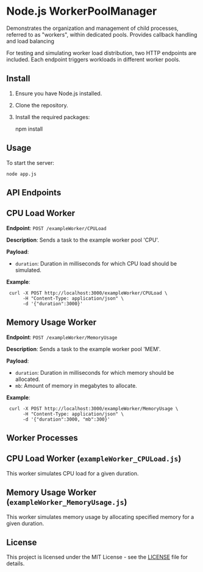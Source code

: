 # Node.js WorkerPoolManager

Demonstrates the organization and management of child processes, referred to as "workers", within dedicated pools. 
Provides callback handling and load balancing

For testing and simulating worker load distribution, two HTTP endpoints are included. 
Each endpoint triggers workloads in different worker pools.


Install
-------

1. Ensure you have Node.js installed.
2. Clone the repository.
3. Install the required packages:

	npm install

Usage
-----

To start the server:

	node app.js


API Endpoints
------------------

CPU Load Worker
----

**Endpoint**: `POST /exampleWorker/CPULoad`

**Description**: Sends a task to the example worker pool 'CPU'.

**Payload**: 
- `duration`: Duration in milliseconds for which CPU load should be simulated.

**Example**:

     curl -X POST http://localhost:3000/exampleWorker/CPULoad \
          -H "Content-Type: application/json" \
          -d '{"duration":3000}'

Memory Usage Worker
----

**Endpoint**: `POST /exampleWorker/MemoryUsage`

**Description**: Sends a task to the example worker pool 'MEM'.

**Payload**: 
- `duration`: Duration in milliseconds for which memory should be allocated.
- `mb`: Amount of memory in megabytes to allocate.

**Example**:

     curl -X POST http://localhost:3000/exampleWorker/MemoryUsage \
          -H "Content-Type: application/json" \
          -d '{"duration":3000, "mb":300}'

Worker Processes
------------------

CPU Load Worker (`exampleWorker_CPULoad.js`)
----
This worker simulates CPU load for a given duration.

Memory Usage Worker (`exampleWorker_MemoryUsage.js`)
----

This worker simulates memory usage by allocating specified memory for a given duration.





License
------------------
This project is licensed under the MIT License - see the [LICENSE](LICENSE) file for details.
